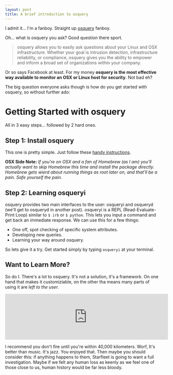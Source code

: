 ```yaml
---
layout: post
title: A brief introduction to osquery
---
```


I admit it... I'm a fanboy. Straight up [osquery](http://osquery.io) fanboy.

Oh... what is osquery you ask? Good question there sport.

> osquery allows you to easily ask questions about your Linux and OSX infrastructure. Whether your goal is intrusion detection, infrastructure reliability, or compliance, osquery gives you the ability to empower and inform a broad set of organizations within your company.

Or so says Facebook at least. For my money __osquery is the most effective way available to monitor an OSX or Linux host for security__. Not bad eh?

The big question everyone asks though is how do you get started with osquery, so without further ado:

# Getting Started with osquery

All in 3 easy steps... followed by 2 hard ones.

## Step 1: Install osquery

This one is pretty simple. Just follow these [handy instructions](https://osquery.io/downloads/).

__OSX Side Note:__ _If you're on OSX and a fan of Homebrew (as I am) you'll actually want to skip Homebrew this time and install the package directly. Homebrew gets wierd about running things as root later on, and that'll be a pain. Safe yourself the pain._

## Step 2: Learning osqueryi

osquery provides two main interfaces to the user: osqueryi and osqueryd (we'll get to osqueryd in another post). osqueryi is a REPL (Read-Evaluate-Print Loop) similar to `$ irb` or `$ python`. This lets you input a command and get back an immediate response. We can use this for a few things:

- One off, spot checking of specific system attributes.
- Developing new queries.
- Learning your way around osquery.

So lets give it a try. Get started simply by typing `osqueryi` at your terminal.

## Want to Learn More?

So do I. There's a lot to osquery. It's not a solution, it's a framework. On one hand that makes it customiziable, on the other tha means many parts of using it are _left to the user_.

<iframe src="http://sroberts.github.io/bsidesdfw2015-slides/slides.html#1" style="border:none" width=533px></iframe>

I recommend you don't fire until you're within 40,000 kilometers. Worf, It's better than music. It's jazz. You enjoyed that. Then maybe you should consider this: if anything happens to them, Starfleet is going to want a full investigation. Maybe if we felt any human loss as keenly as we feel one of those close to us, human history would be far less bloody.
